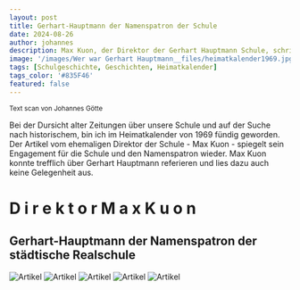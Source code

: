 ```yaml
---
layout: post
title: Gerhart-Hauptmann der Namenspatron der Schule
date: 2024-08-26
author: johannes
description: Max Kuon, der Direktor der Gerhart Hauptmann Schule, schrieb 1969 für den Heimatkalender über Namenspatron der städtische Realschule für Jungen
image: '/images/Wer war Gerhart Hauptmann__files/heimatkalender1969.jpg' # Add image post (optional)
tags: [Schulgeschichte, Geschichten, Heimatkalender]
tags_color: '#835F46'
featured: false
---
```

<small> Text scan von Johannes Götte</small>

Bei der Dursicht alter Zeitungen über unsere Schule und auf der Suche nach historischem, bin ich im Heimatkalender von 1969 fündig geworden.
Der Artikel vom ehemaligen Direktor der Schule - Max Kuon - spiegelt sein Engagement für die Schule und den Namenspatron wieder. Max Kuon konnte trefflich über Gerhart Hauptmann referieren und lies dazu auch keine Gelegenheit aus.

# D i r e k t o r  M a x  K u o n

## Gerhart-Hauptmann der Namenspatron der städtische Realschule

<img src="/images/Wer war Gerhart Hauptmann__files/HKL 1969 S_097.jpg" loading="lazy" alt="Artikel">
<img src="/images/Wer war Gerhart Hauptmann__files/HKL 1969 S_098.jpg" loading="lazy" alt="Artikel">
<img src="/images/Wer war Gerhart Hauptmann__files/HKL 1969 S_099.jpg" loading="lazy" alt="Artikel">
<img src="/images/Wer war Gerhart Hauptmann__files/HKL 1969 S_100.jpg" loading="lazy" alt="Artikel">
<img src="/images/Wer war Gerhart Hauptmann__files/HKL 1969 S_101.jpg" loading="lazy" alt="Artikel">
